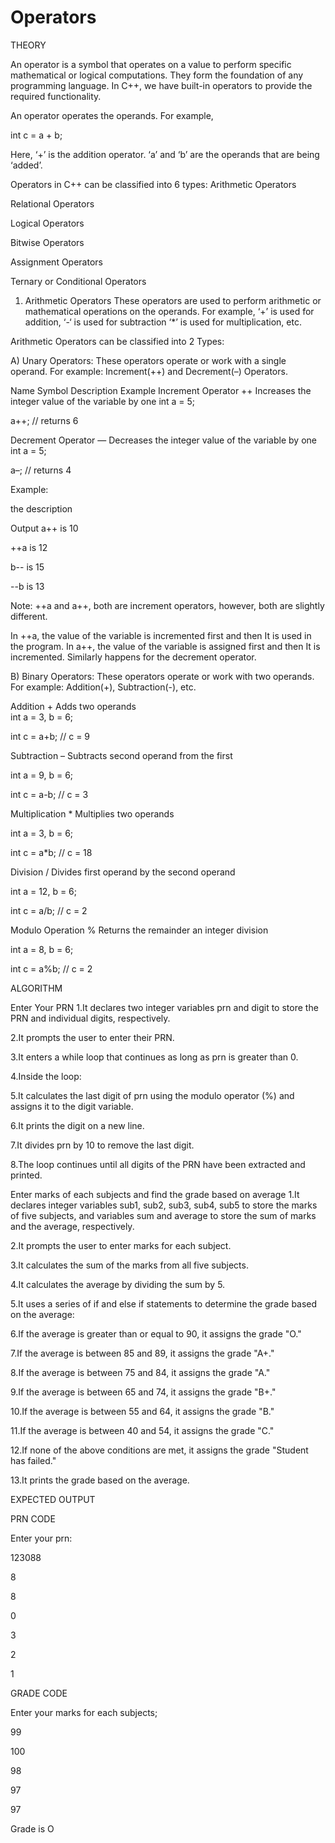 # Operators
THEORY

An operator is a symbol that operates on a value to perform specific mathematical or logical computations. They form the foundation of any programming language. In C++, we have built-in operators to provide the required functionality.

An operator operates the operands. For example, 

int c = a + b;

Here, ‘+’ is the addition operator. ‘a’ and ‘b’ are the operands that are being ‘added’.

Operators in C++ can be classified into 6 types:
Arithmetic Operators

Relational Operators

Logical Operators

Bitwise Operators

Assignment Operators

Ternary or Conditional Operators

1) Arithmetic Operators
These operators are used to perform arithmetic or mathematical operations on the operands. For example, ‘+’ is used for addition, ‘-‘ is used for subtraction ‘*’ is used for multiplication, etc. 

Arithmetic Operators can be classified into 2 Types:

A) Unary Operators: These operators operate or work with a single operand. For example: Increment(++) and Decrement(–) Operators.

Name	Symbol	Description	Example
Increment Operator	++	 Increases the integer value of the variable by one	
int a = 5;

a++; // returns 6

Decrement Operator	—	 Decreases the integer value of the variable by one	
int a = 5;

a–; // returns 4

Example:

the description

Output
a++ is 10

++a is 12

b-- is 15

--b is 13

Note: ++a and a++, both are increment operators, however, both are slightly different.

In ++a, the value of the variable is incremented first and then It is used in the program. In a++, the value of the variable is assigned first and then It is incremented. Similarly happens for the decrement operator.


B) Binary Operators: These operators operate or work with two operands. For example: Addition(+), Subtraction(-), etc.


Addition	+	Adds two operands	
int a = 3, b = 6;


int c = a+b; // c = 9

Subtraction	–	Subtracts second operand from the first	

int a = 9, b = 6;

int c = a-b; // c = 3

Multiplication	*	Multiplies two operands	

int a = 3, b = 6;

int c = a*b; // c = 18

Division	/	Divides first operand by the second operand 	

int a = 12, b = 6;

int c = a/b; // c = 2

Modulo Operation	%	Returns the remainder an integer division	

int a = 8, b = 6;

int c = a%b; // c = 2


ALGORITHM

Enter Your PRN
1.It declares two integer variables prn and digit to store the PRN and individual digits, respectively.

2.It prompts the user to enter their PRN.

3.It enters a while loop that continues as long as prn is greater than 0.

4.Inside the loop:

5.It calculates the last digit of prn using the modulo operator (%) and assigns it to the digit variable.

6.It prints the digit on a new line.

7.It divides prn by 10 to remove the last digit.

8.The loop continues until all digits of the PRN have been extracted and printed.

Enter marks of each subjects and find the grade based on average
1.It declares integer variables sub1, sub2, sub3, sub4, sub5 to store the marks of five subjects, and variables sum and average to store the sum of marks and the average, respectively.

2.It prompts the user to enter marks for each subject.

3.It calculates the sum of the marks from all five subjects.

4.It calculates the average by dividing the sum by 5.

5.It uses a series of if and else if statements to determine the grade based on the average:

6.If the average is greater than or equal to 90, it assigns the grade "O."

7.If the average is between 85 and 89, it assigns the grade "A+."

8.If the average is between 75 and 84, it assigns the grade "A."

9.If the average is between 65 and 74, it assigns the grade "B+."

10.If the average is between 55 and 64, it assigns the grade "B."

11.If the average is between 40 and 54, it assigns the grade "C."

12.If none of the above conditions are met, it assigns the grade "Student has failed."

13.It prints the grade based on the average.

EXPECTED OUTPUT

PRN CODE

Enter your prn:

123088

8

8

0

3

2

1

GRADE CODE

Enter your marks for each subjects;

99

100

98

97

97

Grade is O


